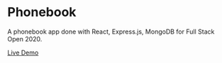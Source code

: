 # Phonebook

A phonebook app done with React, Express.js, MongoDB for Full Stack Open 2020.

[Live Demo](https://phonebook-mongo.herokuapp.com/)